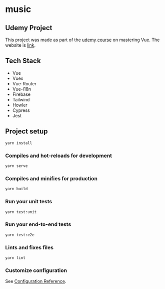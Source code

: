 # music

## Udemy Project
This project was made as part of the [udemy course](https://academy.zerotomastery.io/p/learn-vue-js) on mastering Vue. The website is [link](https://music-example-gamma.vercel.app/).

## Tech Stack
- Vue
- Vuex
- Vue-Router
- Vue-i18n
- Firebase
- Tailwind
- Howler
- Cypress
- Jest

## Project setup
```
yarn install
```

### Compiles and hot-reloads for development
```
yarn serve
```

### Compiles and minifies for production
```
yarn build
```

### Run your unit tests
```
yarn test:unit
```

### Run your end-to-end tests
```
yarn test:e2e
```

### Lints and fixes files
```
yarn lint
```

### Customize configuration
See [Configuration Reference](https://cli.vuejs.org/config/).
